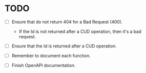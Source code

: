 # TODO

- [ ] Ensure that do not return 404 for a Bad Request (400).

  - If the Id is not returned after a CUD operation, then it's a bad request.

- [ ] Ensure that the Id is returned after a CUD operation.

- [ ] Remember to document each function.

- [ ] Finish OpenAPI documentation.
